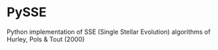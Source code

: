 # PySSE
Python implementation of SSE (Single Stellar Evolution) algorithms of Hurley, Pols &amp; Tout (2000)
